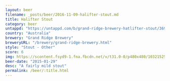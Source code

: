 ```yaml
---
layout: beer
filename: _posts/beer/2016-11-09-halifter-stout.md
title: Halifter Stout
category: beer
untappd: "https://untappd.com/b/grand-ridge-brewery-hatlifter-stout/36983"
country: "Australia"
brewery: "Grand Ridge Brewery"
breweryURL: "/brewery/grand-ridge-brewery.html"
style: "Stout - Other"
score: 6
img: https://scontent.fsyd9-1.fna.fbcdn.net/v/t31.0-0/p480x480/10321525_10153055791503745_8417455299148358450_o.jpg?_nc_cat=110&_nc_sid=e007fa&_nc_ohc=NTP3TPUUcdQAX8ju5QD&_nc_ht=scontent.fsyd9-1.fna&tp=6&oh=4bb13d4fc8b4f731d57d05c1b4728256&oe=5F935156
beer-date: "2015-01-29"
desc: "A fairly mild stout"
permalink: /beer/:title.html
---
```

